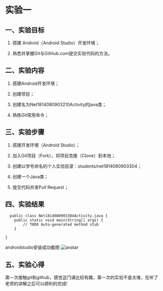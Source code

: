 # 实验一

## 一、实验目标

1. 搭建 Android（Android Studio）开发环境；

2. 熟悉并掌握Git与GitHub.com提交实验代码的方法。

## 二、实验内容

1. 搭建Android开发环境；

2. 创建项目；

3. 创建名为Net1814080903210Activity的java类；

4. 熟练Git常用命令；

## 三、实验步骤

1. 搭建开发环境（Android Studio）；

2. 加入Git项目（Fork），将项目克隆（Clone）到本地；

3. 创建以学号命名的个人实验目录：students/net1814080903304；

4. 创建一个Java类；

5. 提交代码并发Pull Request；

## 四、实验结果
~~~
  public class Net1814080903304Activity.java {
	public static void main(String[] args) {
		// TODO Auto-generated method stub
	}

}
~~~
   androidstudio安装成功截图
  ![avatar](https://raw.githubusercontent.com/Dynasty011/android-labs-2020/master/students/net1814080903322/android_picture.PNG)


## 五、实验心得
 
第一次接触git和github，感觉这门课比较有趣，第一次的实验不是太难，在听了老师的讲解之后可以顺利的完成!
